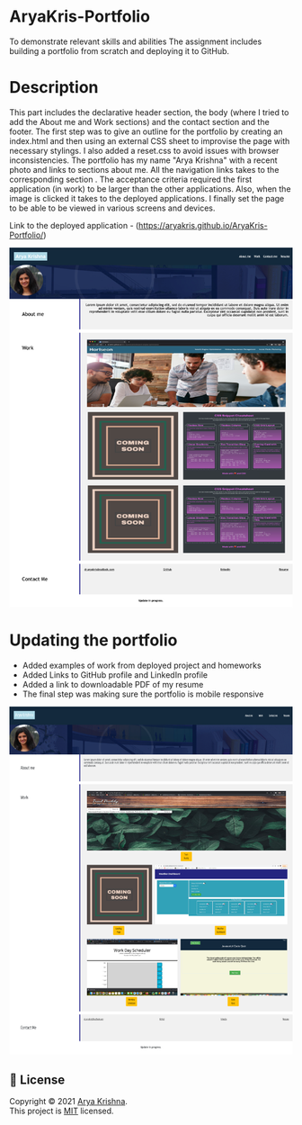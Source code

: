 # AryaKris-Portfolio
To demonstrate relevant skills and abilities
The assignment includes building a portfolio from scratch and deploying it to GitHub. 

# Description 
This part includes the declarative header section, the body (where I tried to add the About me and Work sections) and the contact section and the footer. The first step was to give an outline for the portfolio by creating an index.html and then using an external CSS sheet to improvise the page with necessary stylings. 
I also added a reset.css to avoid issues with browser inconsistencies. 
The portfolio has my name "Arya Krishna" with a recent photo and links to sections about me. All the navigation links takes to the corresponding section . The acceptance criteria required the first application (in work) to be larger than the other applications. Also, when the image is clicked it takes to the deployed applications. I finally set the page to be able to be viewed in various screens and devices. 



Link to the deployed application -  (https://aryakris.github.io/AryaKris-Portfolio/)

![alt text](https://github.com/AryaKris/AryaKris-Portfolio/blob/main/Assets/Images/Arya%20Krishna.png)

# Updating the portfolio
* Added examples of work from deployed project and homeworks
* Added Links to GitHub profile and LinkedIn profile
* Added a link to downloadable PDF of my resume
* The final step was making sure the portfolio is mobile responsive


![alt text](./Assets/Images/FullPage.png)

## 📝 License

Copyright © 2021 [Arya Krishna](https://github.com/AryaKris). <br />
This project is [MIT](https://github.com/AryaKris/AryaKris-Portfolio/blob/main/LICENSE) licensed.


